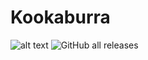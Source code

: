 # Kookaburra
![alt text](https://img.shields.io/badge/Build-passing-green)
![GitHub all releases](https://img.shields.io/github/downloads/azproductions/kookaburra/total)
